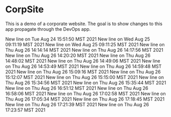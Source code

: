 # CorpSite

This is a demo of a corporate website.  The goal is to show changes to this app propagate through the DevOps app.

New line on Tue Aug 24 15:51:50 MST 2021
New line on Wed Aug 25 09:11:19 MST 2021
New line on Wed Aug 25 09:11:25 MST 2021
New line on Thu Aug 26 14:14:14 MST 2021
New line on Thu Aug 26 14:17:56 MST 2021
New line on Thu Aug 26 14:20:20 MST 2021
New line on Thu Aug 26 14:48:02 MST 2021
New line on Thu Aug 26 14:49:06 MST 2021
New line on Thu Aug 26 14:53:49 MST 2021
New line on Thu Aug 26 14:59:48 MST 2021
New line on Thu Aug 26 15:09:16 MST 2021
New line on Thu Aug 26 15:12:07 MST 2021
New line on Thu Aug 26 15:15:00 MST 2021
New line on Thu Aug 26 15:34:56 MST 2021
New line on Thu Aug 26 15:35:44 MST 2021
New line on Thu Aug 26 16:51:12 MST 2021
New line on Thu Aug 26 16:58:06 MST 2021
New line on Thu Aug 26 17:02:58 MST 2021
New line on Thu Aug 26 17:05:34 MST 2021
New line on Thu Aug 26 17:18:45 MST 2021
New line on Thu Aug 26 17:21:39 MST 2021
New line on Thu Aug 26 17:23:57 MST 2021
